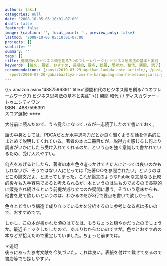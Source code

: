 ```yaml
---
authors: [aki]
categories: null
date: '2008-10-05 05:10:01-07:00'
draft: false
featured: false
image: {caption: '', focal_point: '', preview_only: false}
lastmod: '2008-10-05 05:10:01-07:00'
projects: []
subtitle: ''
summary: ''
tags: []
title: 勝間和代のビジネス頭を創る7つのフレームワーク力 ビジネス思考法の基本と実践
keywords: [論文, 著者, おすすめ, 長期的, 要点, 拙著, 思考力, 和代, 勝間, 読了]
recommendations: [/post/2019-03-29_ngekkan-lambda-note-article/, /post/2008-06-15-ojin-nomian-qiang/,
  /post/2008-07-20-gabaibaatiyan-zuo-he-karaguang-dao-he-mezasejia-zi-yuan/]
---
```


{{< amazon asin="4887596391" title="勝間和代のビジネス頭を創る7つのフレームワーク力 ビジネス思考法の基本と実践" >}}
勝間 和代 / / ディスカヴァー・トゥエンティワン  
ISBN : 4887596391  
スコア選択: ※※※※  
  
大分前に読んだので、うろ覚えになっているが一応読了したので書いておく。  
  
話の中身としては、PDCAだとか水平思考力だとか良く聞くような話を体系的にまとめて説明してくれている。著者の本は二冊目だが、説得力を感じるし何より読者がいかにしたら受け入れてくれるのか、という点を強く意識して書かれているため、受け入れやすい。  
  
何点をあげるとしたら、著者の本を色々追っかけてきた人にとっては良いのかもしれないが、そうではない人にとっては「拙著○○を参照されたい」というのはどこの論文だよ、と思ってしまった。これが論文のようなPublicな文章なら比較的後々も入手容易であると考えられるが、本というのは生ものであるので長期的に販売され続けるという前提が成り立つのか疑問に思う。そういう意味からも、他書を見て欲しいというのは、わかるのだが3行で要点を書いて欲しかった。  
  
色々とどういう構造で成り立っているかを分析するのに参考になる点は多いので、おすすめです。  
  
しかし、この本が書かれた頃のはてなは、もうちょっと穏やかだったのでしょうか。最近チェックしだしたので、あまりわからないのですが。色々とおすすめの本などが拾えたので重宝していました。ちょっと前までは。  
  
＊追記  
後ろにあった参考文献を今気づいた。これは良い。表紙を付けて載せてあるので書店等でも探しやすい。
